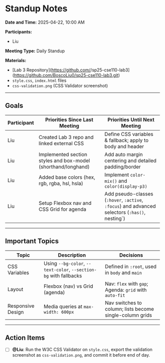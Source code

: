 # Standup Notes

**Date and Time:** 2025-04-22, 10:00 AM

**Participants:**
- Liu

**Meeting Type:** Daily Standup

**Materials:**

- [Lab 3 Repository](https://github.com/<your-github-username>/sp25-cse110-lab3](https://github.com/BoscoLiu0/sp25-cse110-lab3.git)
- `style.css`, `index.html` files
- `css-validation.png` (CSS Validator screenshot)

---

## Goals

| Participant | Priorities Since Last Meeting                                 | Priorities Until Next Meeting                                                                   |
| ----------- | ------------------------------------------------------------- | ----------------------------------------------------------------------------------------------- |
| Liu      | Created Lab 3 repo and linked external CSS                    | Define CSS variables & fallback; apply to body and header                                       |
| Liu         | Implemented section styles and box-model (shorthand/longhand) | Add auto margin centering and detailed padding/border                                           |
| Liu     | Added base colors (hex, rgb, rgba, hsl, hsla)                 | Implement `color-mix()` and `color(display-p3)`                                                 |
| Liu  | Setup Flexbox nav and CSS Grid for agenda                     | Add pseudo-classes (`:hover`, `:active`, `:focus`) and advanced selectors (`:has()`, nesting\`) |

---

## Important Topics

| Topic             | Description                                                       | Decisions                                                |
| ----------------- | ----------------------------------------------------------------- | -------------------------------------------------------- |
| CSS Variables     | Using `--bg-color`, `--text-color`, `--section-bg` with fallbacks | Defined in `:root`, used in `body` and `main`            |
| Layout            | Flexbox (nav) vs Grid (agenda)                                    | Nav: `flex` with `gap`; Agenda: `grid` with `auto-fit`   |
| Responsive Design | Media queries at `max-width: 600px`                               | Nav switches to column; lists become single-column grids |

---

## Action Items

- [ ] **@Liu**: Run the W3C CSS Validator on `style.css`, export the validation screenshot as `css-validation.png`, and commit it before end of day.
